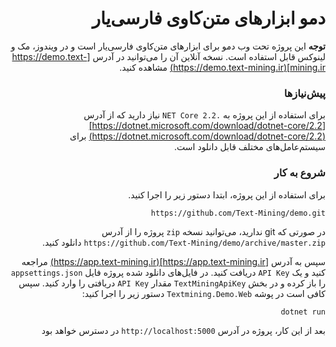 <div dir="rtl">
  
# دمو ابزارهای متن‌کاوی فارسی‌یار 


**توجه** این پروژه تحت وب دمو برای ابزارهای متن‌کاوی فارسی‌یار است و در ویندوز، مک و لینوکس قابل استفاده است. نسخه آنلاین آن را می‌توانید در آدرس [https://demo.text-mining.ir](https://demo.text-mining.ir) مشاهده کنید.

### پیش‌نیازها
برای استفاده از این پروژه به `.NET Core 2.2` نیاز دارید که از آدرس [https://dotnet.microsoft.com/download/dotnet-core/2.2](https://dotnet.microsoft.com/download/dotnet-core/2.2) برای سیستم‌عامل‌های مختلف قابل دانلود است.


### شروع به کار
برای استفاده از این پروژه، ابتدا دستور زیر را اجرا کنید.

`https://github.com/Text-Mining/demo.git`

در صورتی که git ندارید، می‌توانید نسخه `zip` پروژه را از آدرس `https://github.com/Text-Mining/demo/archive/master.zip` دانلود کنید.

سپس به آدرس [https://app.text-mining.ir](https://app.text-mining.ir) مراجعه کنید و یک `API Key` دریافت کنید. در فایل‌های دانلود شده پروژه فایل `appsettings.json` را باز کرده و در بخش `TextMiningApiKey` مقدار `API Key` دریافتی را وارد کنید. سپس کافی است در پوشه `Textmining.Demo.Web` دستور زیر را اجرا کنید:

`dotnet run`

بعد از این کار، پروژه در آدرس `http://localhost:5000` در دسترس خواهد بود

</div>
